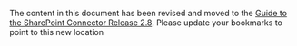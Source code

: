 The content in this document has been revised and moved to the [Guide to the SharePoint Connector Release 2.8](https://docs.google.com/a/google.com/document/pub?id=1fy7nObTIwkd61tLdsKhdqFD2ToMgbdI9jhE5PDoZkJ4). Please update your bookmarks to point to this new location